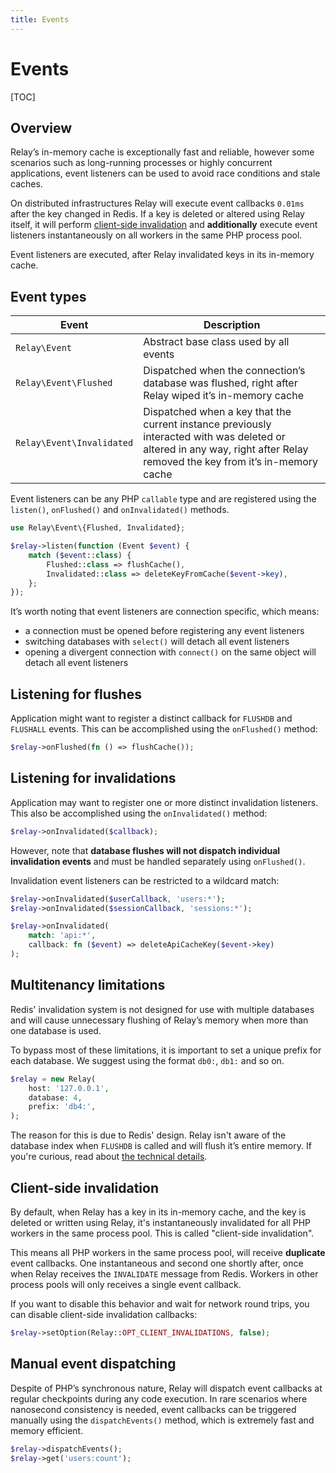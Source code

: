 ```yaml
---
title: Events
---
```


# Events

[TOC]

## Overview

Relay’s in-memory cache is exceptionally fast and reliable, however some scenarios such as long-running processes or highly concurrent applications, event listeners can be used to avoid race conditions and stale caches.

On distributed infrastructures Relay will execute event callbacks `0.01ms` after the key changed in Redis. If a key is deleted or altered using Relay itself, it will perform [client-side invalidation](#client-side-invalidation) and __additionally__ execute event listeners instantaneously on all workers in the same PHP process pool.

Event listeners are executed, after Relay invalidated keys in its in-memory cache.

## Event types

| Event                      | Description                                                        |
| -------------------------- | ------------------------------------------------------------------ |
| `Relay\Event`              | Abstract base class used by all events |
| `Relay\Event\Flushed`      | Dispatched when the connection’s database was flushed, right after Relay wiped it’s in-memory cache |
| `Relay\Event\Invalidated`  | Dispatched when a key that the current instance previously interacted with was deleted or altered in any way, right after Relay removed the key from it’s in-memory cache |

Event listeners can be any PHP `callable` type and are registered using the `listen()`, `onFlushed()` and `onInvalidated()` methods.

```php
use Relay\Event\{Flushed, Invalidated};

$relay->listen(function (Event $event) {
    match ($event::class) {
        Flushed::class => flushCache(),
        Invalidated::class => deleteKeyFromCache($event->key),
    };
});
```

It’s worth noting that event listeners are connection specific, which means:

- a connection must be opened before registering any event listeners
- switching databases with `select()` will detach all event listeners
- opening a divergent connection with `connect()` on the same object will detach all event listeners

## Listening for flushes

Application might want to register a distinct callback for `FLUSHDB` and `FLUSHALL` events. This can be accomplished using the `onFlushed()` method:

```php
$relay->onFlushed(fn () => flushCache());
```

## Listening for invalidations

Application may want to register one or more distinct invalidation listeners. This also be accomplished using the `onInvalidated()` method:

```php
$relay->onInvalidated($callback);
```

However, note that **database flushes will not dispatch individual invalidation events** and must be handled separately using `onFlushed()`.

Invalidation event listeners can be restricted to a wildcard match:

```php
$relay->onInvalidated($userCallback, 'users:*');
$relay->onInvalidated($sessionCallback, 'sessions:*');

$relay->onInvalidated(
    match: 'api:*',
    callback: fn ($event) => deleteApiCacheKey($event->key)
);
```

## Multitenancy limitations

Redis' invalidation system is not designed for use with multiple databases and will cause unnecessary flushing of Relay’s memory when more than one database is used.

To bypass most of these limitations, it is important to set a unique prefix for each database. We suggest using the format `db0:`, `db1:` and so on.

```php
$relay = new Relay(
    host: '127.0.0.1',
    database: 4,
    prefix: 'db4:',
);
```

The reason for this is due to Redis' design. Relay isn't aware of the database index when `FLUSHDB` is called and will flush it’s entire memory. If you're curious, read about [the technical details](https://redis.io/docs/manual/client-side-caching/).

## Client-side invalidation

By default, when Relay has a key in its in-memory cache, and the key is deleted or written using Relay, it's instantaneously invalidated for all PHP workers in the same process pool. This is called "client-side invalidation".

This means all PHP workers in the same process pool, will receive __duplicate__ event callbacks. One instantaneous and second one shortly after, once when Relay receives the `INVALIDATE` message from Redis. Workers in other process pools will only receives a single event callback.

If you want to disable this behavior and wait for network round trips, you can disable client-side invalidation callbacks:

```php
$relay->setOption(Relay::OPT_CLIENT_INVALIDATIONS, false);
```

## Manual event dispatching

Despite of PHP’s synchronous nature, Relay will dispatch event callbacks at regular checkpoints during any code execution. In rare scenarios where nanosecond consistency is needed, event callbacks can be triggered manually using the `dispatchEvents()` method, which is extremely fast and memory efficient.

```php
$relay->dispatchEvents();
$relay->get('users:count');
```
